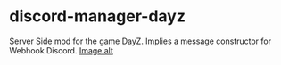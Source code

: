 # discord-manager-dayz
Server Side mod for the game DayZ. Implies a message constructor for Webhook Discord.
[Image alt](https://github.com/DrZiLLo/discord-manager-dayz/blob/main/DiscordManagerIcon.jpg)
